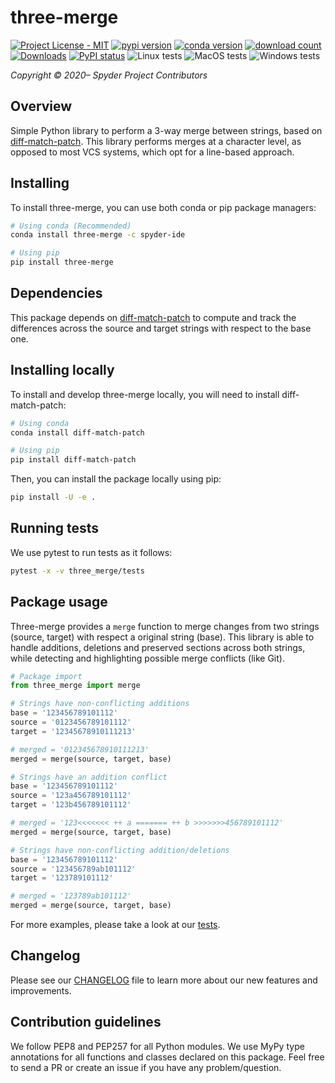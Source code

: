 # three-merge
[![Project License - MIT](https://img.shields.io/pypi/l/three-merge.svg)](https://raw.githubusercontent.com/spyder-ide/three-merge/master/LICENSE)
[![pypi version](https://img.shields.io/pypi/v/three-merge.svg)](https://pypi.org/project/three-merge/)
[![conda version](https://img.shields.io/conda/vn/conda-forge/three-merge.svg)](https://www.anaconda.com/download/)
[![download count](https://img.shields.io/conda/dn/conda-forge/three-merge.svg)](https://www.anaconda.com/download/)
[![Downloads](https://pepy.tech/badge/three-merge)](https://pepy.tech/project/three-merge)
[![PyPI status](https://img.shields.io/pypi/status/three-merge.svg)](https://github.com/spyder-ide/three-merge)
![Linux tests](https://github.com/spyder-ide/three-merge/workflows/Linux%20tests/badge.svg)
![MacOS tests](https://github.com/spyder-ide/three-merge/workflows/MacOS%20tests/badge.svg)
![Windows tests](https://github.com/spyder-ide/three-merge/workflows/Windows%20tests/badge.svg)

*Copyright © 2020– Spyder Project Contributors*

## Overview
Simple Python library to perform a 3-way merge between strings, based on [diff-match-patch](https://github.com/google/diff-match-patch). This library performs merges at a character level, as opposed to most VCS systems, which opt for a line-based approach.


## Installing
To install three-merge, you can use both conda or pip package managers:

```bash
# Using conda (Recommended)
conda install three-merge -c spyder-ide

# Using pip
pip install three-merge
```

## Dependencies
This package depends on [diff-match-patch](https://github.com/google/diff-match-patch) to compute and track the differences across the source and target strings with respect to the base one.

## Installing locally
To install and develop three-merge locally, you will need to install diff-match-patch:

```bash
# Using conda
conda install diff-match-patch

# Using pip
pip install diff-match-patch
```

Then, you can install the package locally using pip:

```bash
pip install -U -e .
```

## Running tests
We use pytest to run tests as it follows:

```bash
pytest -x -v three_merge/tests
```

## Package usage
Three-merge provides a ``merge`` function to merge changes from two strings (source, target) with respect a original string (base). This library is able to handle additions, deletions and preserved sections across both strings, while detecting and highlighting possible merge conflicts (like Git).

```python
# Package import
from three_merge import merge

# Strings have non-conflicting additions
base = '123456789101112'
source = '0123456789101112'
target = '12345678910111213'

# merged = '012345678910111213'
merged = merge(source, target, base)

# Strings have an addition conflict
base = '123456789101112'
source = '123a456789101112'
target = '123b456789101112'

# merged = '123<<<<<<< ++ a ======= ++ b >>>>>>>456789101112'
merged = merge(source, target, base)

# Strings have non-conflicting addition/deletions
base = '123456789101112'
source = '123456789ab101112'
target = '123789101112'

# merged = '123789ab101112'
merged = merge(source, target, base)
```

For more examples, please take a look at our [tests](https://github.com/spyder-ide/three-merge/blob/master/three_merge/tests/test_merge.py).


## Changelog
Please see our [CHANGELOG](https://github.com/spyder-ide/three-merge/blob/master/CHANGELOG.md) file to learn more about our new features and improvements.


## Contribution guidelines
We follow PEP8 and PEP257 for all Python modules. We use MyPy type annotations for all functions and classes declared on this package. Feel free to send a PR or create an issue if you have any problem/question.

